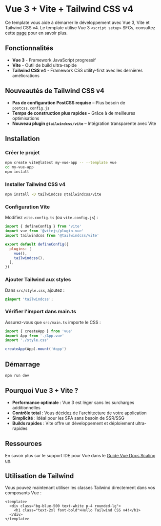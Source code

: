 # Vue 3 + Vite + Tailwind CSS v4

Ce template vous aide à démarrer le développement avec Vue 3, Vite et Tailwind CSS v4. Le template utilise Vue 3 `<script setup>` SFCs, consultez cette [page](https://dev.to/osalumense/install-tailwind-css-v4-in-a-vue-3-vite-project-319g) pour en savoir plus.

## Fonctionnalités

- **Vue 3** - Framework JavaScript progressif
- **Vite** - Outil de build ultra-rapide
- **Tailwind CSS v4** - Framework CSS utility-first avec les dernières améliorations

## Nouveautés de Tailwind CSS v4

- **Pas de configuration PostCSS requise** – Plus besoin de `postcss.config.js`
- **Temps de construction plus rapides** – Grâce à de meilleures optimisations
- **Nouveau plugin `@tailwindcss/vite`** – Intégration transparente avec Vite

## Installation

### Créer le projet
```bash
npm create vite@latest my-vue-app -- --template vue
cd my-vue-app
npm install
```

### Installer Tailwind CSS v4
```bash
npm install -D tailwindcss @tailwindcss/vite
```

### Configuration Vite
Modifiez `vite.config.ts` (ou `vite.config.js`) :

```javascript
import { defineConfig } from 'vite'
import vue from '@vitejs/plugin-vue'
import tailwindcss from '@tailwindcss/vite'

export default defineConfig({
  plugins: [
    vue(),
    tailwindcss(),
  ],
})
```

### Ajouter Tailwind aux styles
Dans `src/style.css`, ajoutez :

```css
@import 'tailwindcss';
```

### Vérifier l'import dans main.ts
Assurez-vous que `src/main.ts` importe le CSS :

```javascript
import { createApp } from 'vue'
import App from './App.vue'
import './style.css'

createApp(App).mount('#app')
```

## Démarrage

```bash
npm run dev
```

## Pourquoi Vue 3 + Vite ?

- **Performance optimale** : Vue 3 est léger sans les surcharges additionnelles
- **Contrôle total** : Vous décidez de l'architecture de votre application
- **Simplicité** : Idéal pour les SPA sans besoin de SSR/SSG
- **Builds rapides** : Vite offre un développement et déploiement ultra-rapides

## Ressources

En savoir plus sur le support IDE pour Vue dans le [Guide Vue Docs Scaling up](https://vuejs.org/guide/scaling-up/tooling.html#ide-support).

## Utilisation de Tailwind

Vous pouvez maintenant utiliser les classes Tailwind directement dans vos composants Vue :

```vue
<template>
  <div class="bg-blue-500 text-white p-4 rounded-lg">
    <h1 class="text-2xl font-bold">Hello Tailwind CSS v4!</h1>
  </div>
</template>
```